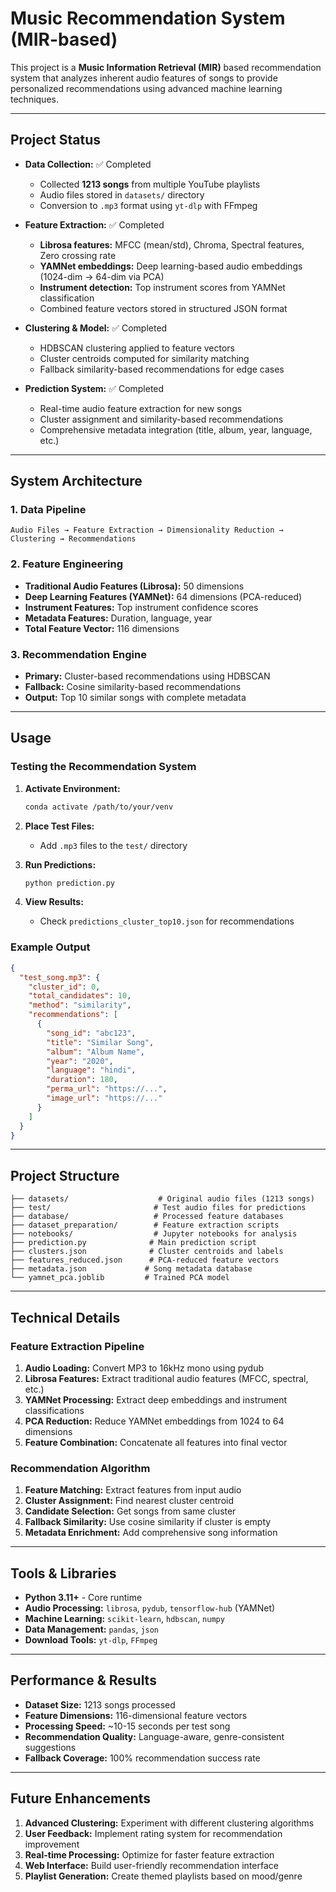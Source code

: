 # Music Recommendation System (MIR-based)

This project is a **Music Information Retrieval (MIR)** based recommendation system that analyzes inherent audio features of songs to provide personalized recommendations using advanced machine learning techniques.

---

## Project Status

- **Data Collection:** ✅ Completed  
  - Collected **1213 songs** from multiple YouTube playlists  
  - Audio files stored in `datasets/` directory  
  - Conversion to `.mp3` format using `yt-dlp` with FFmpeg  

- **Feature Extraction:** ✅ Completed  
  - **Librosa features:** MFCC (mean/std), Chroma, Spectral features, Zero crossing rate  
  - **YAMNet embeddings:** Deep learning-based audio embeddings (1024-dim → 64-dim via PCA)  
  - **Instrument detection:** Top instrument scores from YAMNet classification  
  - Combined feature vectors stored in structured JSON format  

- **Clustering & Model:** ✅ Completed  
  - HDBSCAN clustering applied to feature vectors  
  - Cluster centroids computed for similarity matching  
  - Fallback similarity-based recommendations for edge cases  

- **Prediction System:** ✅ Completed  
  - Real-time audio feature extraction for new songs  
  - Cluster assignment and similarity-based recommendations  
  - Comprehensive metadata integration (title, album, year, language, etc.)  

---

## System Architecture

### 1. **Data Pipeline**
```
Audio Files → Feature Extraction → Dimensionality Reduction → Clustering → Recommendations
```

### 2. **Feature Engineering**
- **Traditional Audio Features (Librosa):** 50 dimensions
- **Deep Learning Features (YAMNet):** 64 dimensions (PCA-reduced)
- **Instrument Features:** Top instrument confidence scores
- **Metadata Features:** Duration, language, year
- **Total Feature Vector:** 116 dimensions

### 3. **Recommendation Engine**
- **Primary:** Cluster-based recommendations using HDBSCAN
- **Fallback:** Cosine similarity-based recommendations
- **Output:** Top 10 similar songs with complete metadata  

---

## Usage

### Testing the Recommendation System

1. **Activate Environment:**
   ```bash
   conda activate /path/to/your/venv
   ```

2. **Place Test Files:**
   - Add `.mp3` files to the `test/` directory

3. **Run Predictions:**
   ```bash
   python prediction.py
   ```

4. **View Results:**
   - Check `predictions_cluster_top10.json` for recommendations

### Example Output
```json
{
  "test_song.mp3": {
    "cluster_id": 0,
    "total_candidates": 10,
    "method": "similarity",
    "recommendations": [
      {
        "song_id": "abc123",
        "title": "Similar Song",
        "album": "Album Name",
        "year": "2020",
        "language": "hindi",
        "duration": 180,
        "perma_url": "https://...",
        "image_url": "https://..."
      }
    ]
  }
}
```

---

## Project Structure

```
├── datasets/                    # Original audio files (1213 songs)
├── test/                       # Test audio files for predictions
├── database/                   # Processed feature databases
├── dataset_preparation/        # Feature extraction scripts
├── notebooks/                  # Jupyter notebooks for analysis
├── prediction.py              # Main prediction script
├── clusters.json              # Cluster centroids and labels
├── features_reduced.json      # PCA-reduced feature vectors
├── metadata.json             # Song metadata database
└── yamnet_pca.joblib         # Trained PCA model
```

---

## Technical Details

### Feature Extraction Pipeline
1. **Audio Loading:** Convert MP3 to 16kHz mono using pydub
2. **Librosa Features:** Extract traditional audio features (MFCC, spectral, etc.)
3. **YAMNet Processing:** Extract deep embeddings and instrument classifications
4. **PCA Reduction:** Reduce YAMNet embeddings from 1024 to 64 dimensions
5. **Feature Combination:** Concatenate all features into final vector

### Recommendation Algorithm
1. **Feature Matching:** Extract features from input audio
2. **Cluster Assignment:** Find nearest cluster centroid
3. **Candidate Selection:** Get songs from same cluster
4. **Fallback Similarity:** Use cosine similarity if cluster is empty
5. **Metadata Enrichment:** Add comprehensive song information

---

## Tools & Libraries

- **Python 3.11+** - Core runtime
- **Audio Processing:** `librosa`, `pydub`, `tensorflow-hub` (YAMNet)
- **Machine Learning:** `scikit-learn`, `hdbscan`, `numpy`
- **Data Management:** `pandas`, `json`
- **Download Tools:** `yt-dlp`, `FFmpeg`

---

## Performance & Results

- **Dataset Size:** 1213 songs processed
- **Feature Dimensions:** 116-dimensional feature vectors
- **Processing Speed:** ~10-15 seconds per test song
- **Recommendation Quality:** Language-aware, genre-consistent suggestions
- **Fallback Coverage:** 100% recommendation success rate

---

## Future Enhancements

1. **Advanced Clustering:** Experiment with different clustering algorithms
2. **User Feedback:** Implement rating system for recommendation improvement
3. **Real-time Processing:** Optimize for faster feature extraction
4. **Web Interface:** Build user-friendly recommendation interface
5. **Playlist Generation:** Create themed playlists based on mood/genre
